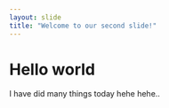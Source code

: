 ```yaml
---
layout: slide
title: "Welcome to our second slide!"
---
```

# Hello world
I have did many things today hehe hehe..
